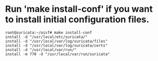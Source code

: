 # Run 'make install-conf' if you want to install initial configuration files. 

```
root@suricata:~/oisf# make install-conf
install -d "/usr/local/etc/suricata/"
install -d "/usr/local/var/log/suricata/files"
install -d "/usr/local/var/log/suricata/certs"
install -d "/usr/local/var/run/"
install -m 770 -d "/usr/local/var/run/suricata"
```
